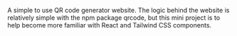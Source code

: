 A simple to use QR code generator website. The logic behind the website is relatively simple with the npm package qrcode, but this mini project is to help become more familiar with 
React and Tailwind CSS components.
